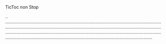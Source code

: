 TicToc non Stop

..
.........................................................................................................................................................................................................................................................................................................................................................................................................................................................................................................